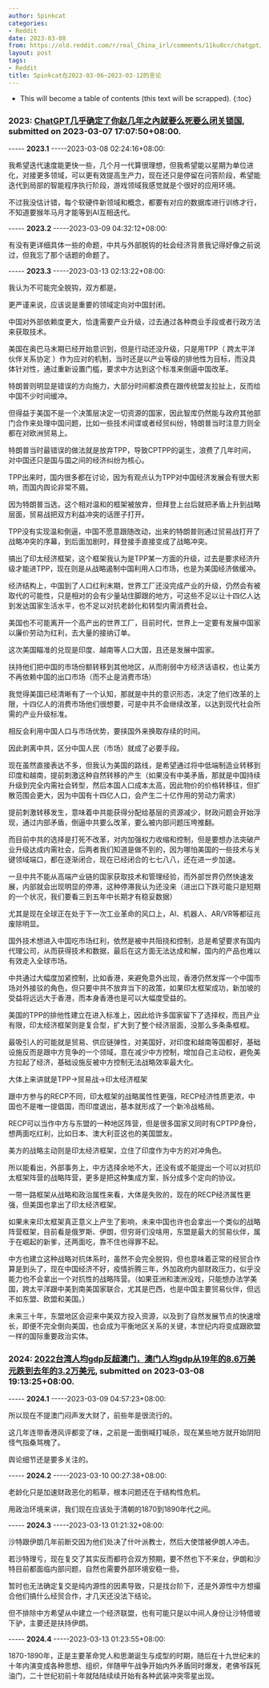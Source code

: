 ```yaml
---
author: Spinkcat
categories:
- Reddit
date: 2023-03-08
from: https://old.reddit.com/r/real_China_irl/comments/11ku8cr/chatgpt几乎确定了你赵几年之內就要么死要么闭关锁国/
layout: post
tags:
- Reddit
title: Spinkcat在2023-03-06~2023-03-12的言论
---
```


* This will become a table of contents (this text will be scrapped).
{:toc}

### 2023: [ChatGPT几乎确定了你赵几年之內就要么死要么闭关锁国](https://old.reddit.com/r/real_China_irl/comments/11ku8cr/chatgpt几乎确定了你赵几年之內就要么死要么闭关锁国/), submitted on 2023-03-07 17:07:50+08:00.

----- __2023.1__ -----2023-03-08 02:24:16+08:00:

我希望迭代速度能更快一些，几个月一代算很理想，但我希望能以星期为单位进化，对接更多领域，可以更有效提高生产力，现在还只是停留在问答阶段，希望能迭代到局部的智能程序执行阶段，游戏领域我感觉就是个很好的应用环境。

不过我没估计错，每个软硬件新领域和概念，都要有对应的数据库进行训练才行，不知道要猴年马月才能等到AI互相迭代。

----- __2023.2__ -----2023-03-09 04:32:12+08:00:

有没有更详细具体一些的命题，中共与外部脱钩的社会经济背景我记得好像之前说过，但我忘了那个话题的命题了。

----- __2023.3__ -----2023-03-13 02:13:22+08:00:

我认为不可能完全脱钩，双方都是。

更严谨来说，应该说是重要的领域定向对中国封闭。

中国对外部依赖度更大，恰逢需要产业升级，过去通过各种商业手段或者行政方法来获取技术。

美国在奥巴马末期已经开始意识到，但是行动还没升级，只是用TPP（ 跨太平洋伙伴关系协定 ）作为应对的机制，当时还是以产业等级的排他性为目标，而没具体针对性，通过重新设置门槛，要求中方达到这个标准来倒逼中国改革。

特朗普则明显是错误的方向施力，大部分时间都浪费在跟传统盟友拉扯上，反而给中国不少时间缓冲。

但得益于美国不是一个决策层决定一切资源的国家，因此智库仍然能与政府其他部门合作来处理中国问题，比如一些技术间谍或者经贸纠纷，特朗普当时注意力则全都在对欧洲贸易上。

特朗普当时最错误的做法就是放弃TPP，导致CPTPP的诞生，浪费了几年时间，对中国还只是国与国之间的经济纠纷为核心。

TPP出来时，国内很多都在讨论，因为有观点认为TPP对中国经济发展会有很大影响，而国内舆论非常不屑。

因为特朗普当选，这个相对温和的框架被放弃，但拜登上台后就把矛盾上升到战略层面，贸易战把双方利益冲突的话匣子打开。

TPP没有实现温和倒逼，中国不愿意跟随改动，出来的特朗普则通过贸易战打开了战略冲突的序幕，到后面加剧时，拜登接手直接变成了战略冲突。

搞出了印太经济框架，这个框架我认为是TPP某一方面的升级，过去是要求经济升级才能进TPP，现在则是从战略遏制中国利用人口市场，也是为美国经济做缓冲。

经济结构上，中国到了人口红利末期，世界工厂还没完成产业的升级，仍然会有被取代的可能性，只是相对的会有少量站住脚跟的地方，可这些不足以让十四亿人达到发达国家生活水平，也不足以对抗老龄化和转型内需消费社会。

美国也不可能离开一个高产出的世界工厂，目前时代，世界上一定要有发展中国家以廉价劳动为红利，去大量的接纳订单。

这次美国瞄准的兑现是印度、越南等人口大国，且还是发展中国家。

扶持他们把中国的市场份额转移到其他地区，从而削弱中方经济话语权，也让美方不再依赖中国的出口市场（而不止是消费市场）

我觉得美国已经清晰有了一个认知，那就是中共的意识形态，决定了他们改革的上限，十四亿人的消费市场他们很想要，可是中共不会继续改革，以达到现代社会所需的产业升级标准。

相反会利用中国人口与市场优势，要挟国外来换取存续的时间。

因此剥离中共，区分中国人民（市场）就成了必要手段。

现在虽然直接表达不多，但我认为美国的路线，是希望通过将中低端制造业转移到印度和越南，提前刺激这种自然转移的产生（如果没有中美矛盾，那就是中国持续升级到完全内需社会转型，然后本国人口成本太高，因此物价的价格转移往，但扩散范围会更大，因为中国有十四亿人口，会产生二十亿作用的劳动力需求）

提前刺激转移发生，意味着中共能获得分配给基层的资源减少，财政问题会开始浮现，通过内部矛盾，倒逼中共要么改革，要么被内部问题压垮推翻。

而目前中共的选择是打死不改革，对内加强权力收缩和控制，但是要想办法突破产业升级达成内需社会，后两者我们知道是做不到的，因为哪怕美国的一些技术与关键领域端口，都在逐渐闭合，现在已经闭合的七七八八，还在进一步加速。

一旦中共不能从高端产业链的国家获取技术和管理经验，而外部世界仍然快速发展，内部就会出现明显的停滞，这种停滞我认为还没来（进出口下跌可能只是短期的一个状况，我们要看三到五年中长期才有稳妥数据）

尤其是现在全球正在处于下一次工业革命的风口上，AI、机器人、AR/VR等都征兆废除明显。

国外技术想进入中国吃市场红利，依然是被中共阻挠和控制，总是希望要求有国内代理公司，从而获得技术和数据，最后在这方面无法达成和解，国内的产品也难以有效走入全球市场。

中共通过大幅度加紧控制，比如香港，来避免意外出现，香港仍然发挥一个中国市场对外接驳的角色，但只要中共不放弃当下的政策，如果印太框架成功，新加坡的受益将远远大于香港，而本身香港也是可以大幅度受益的。

美国的TPP的排他性建立在进入标准上，因此给许多国家留下了选择权，而且产业有限，印太经济框架则是复合型，扩大到了整个经济层面，没那么多条条框框。

最吸引人的可能就是贸易、供应链弹性，对美国好，对印度和越南等国都好，基础设施反而是跟中方竞争的一个领域，意在减少中方控制，增加自己主动权，避免美方拉起了经济，基础设施反被中方控制无法战略效率最大化。

大体上来讲就是TPP→贸易战→印太经济框架

跟中方参与的RECP不同，印太框架的战略属性性更强，RECP经济性质更浓，中国也不是唯一提倡国，而印度退出，基本就形成了一个新冷战格局。

RECP可以当作中方与东盟的一种地区阵营，但是很多国家又同时有CPTPP身份，想两面吃红利，比如日本、澳大利亚这也的美国盟友。

美方的战略主动则是印太经济框架，立住了印度作为中方的对冲角色。

所以能看出，外部事务上，中方选择余地不大，还没有或不能提出一个可以对抗印太框架阵营的战略阵营，更多是把这种集成方案，拆分成多个定向的协议。

一带一路框架从战略和政治属性来看，大体是失败的，现在的RECP经济属性更强，但美国也拿出了印太经济框架。

如果未来印太框架真正意义上产生了影响，未来中国也许也会拿出一个类似的战略阵营框架，目前看是俄罗斯、伊朗，但穷哥们没啥用，东盟是最大的贸易伙伴，属于在崛起的新爹，还两面吃，靠不住也得罪不起。

中方也建立这种战略对抗体系时，虽然不会完全脱钩，但也意味着正常的经贸合作算是到头了，现在中国经济不好，疫情折腾三年，外加政府内部财政压力，似乎没能力也不会拿出一个对抗性的战略阵营。（如果亚洲和澳洲没戏，只能想办法学美国，跨太平洋跟中美到南美国家联合，尤其是巴西，也是中国主要贸易伙伴，但远不如东盟、欧盟和美国。）

未来三十年，东盟地区会迎来中美双方投入资源，以及到了自然发展节点的快速增长，即便不完全倒向美国，也会成为平衡地区关系的关键，本世纪内将变成跟欧盟一样的国际重要政治实体。

### 2024: [2022台湾人均gdp反超澳门，澳门人均gdp从19年的8.6万美元跌到去年的3.2万美元](https://old.reddit.com/r/real_China_irl/comments/11ltnkm/2022台湾人均gdp反超澳门澳门人均gdp从19年的86万美元跌到去年的32万美元/), submitted on 2023-03-08 19:13:25+08:00.

----- __2024.1__ -----2023-03-09 04:57:23+08:00:

所以现在不提澳门闷声发大财了，前些年是很流行的。

这几年连带香港风评都变了味，之前是一面倒喊打喊杀，现在某些地方就开始阴阳怪气指桑骂槐了。

舆论细节还是要多关注的。

----- __2024.2__ -----2023-03-10 00:27:38+08:00:

老龄化只是加速财政恶化的稻草，根本问题还在于结构性危机。

用政治环境来讲，我们现在应该处于清朝的1870到1890年代之间。

----- __2024.3__ -----2023-03-13 01:21:32+08:00:

沙特跟伊朗几年前断交因为他们处决了什叶派教士，然后大使馆被伊朗人冲击。

若沙特理亏，现在复交了其实反而都符合双方预期，要不然也下不来台，伊朗和沙特目前都面临内部问题，自然也需要外部环境安稳一些。

暂时也无法确定复交是纯内源性的因素导致，只是找台阶下，还是外源性中方想撮合他们搞什么经贸合作，才几天还没法下结论。

但不排除中方希望从中建立一个经济联盟，也有可能只是以中间人身份让沙特借坡下驴，主要还是扶持伊朗。

----- __2024.4__ -----2023-03-13 01:23:55+08:00:

1870-1890年，正是主要革命党人和思潮诞生与成型的时期，随后在十九世纪末的十年内演变成各种思想、组织，伴随甲午战争开始内外矛盾同时爆发，老佛爷踩死油门，二十世纪初前十年就陆陆续续开始有各种武装冲突零星出现。

